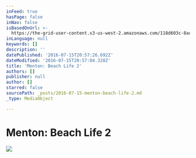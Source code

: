 ```yaml
---
inFeed: true
hasPage: false
inNav: false
isBasedOnUrl: >-
  https://the-grid-user-content.s3-us-west-2.amazonaws.com/118d603c-8ac5-4acc-b0da-8f472aa5a78e.jpg
inLanguage: null
keywords: []
description: ''
datePublished: '2016-07-15T20:57:26.692Z'
dateModified: '2016-07-15T20:57:04.328Z'
title: 'Menton: Beach Life 2'
authors: []
publisher: null
author: []
starred: false
sourcePath: _posts/2016-07-15-menton-beach-life-2.md
_type: MediaObject

---
```

# Menton: Beach Life 2
![](https://the-grid-user-content.s3-us-west-2.amazonaws.com/118d603c-8ac5-4acc-b0da-8f472aa5a78e.jpg)